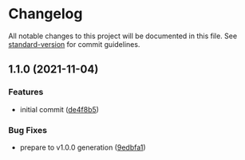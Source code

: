 # Changelog

All notable changes to this project will be documented in this file. See [standard-version](https://github.com/conventional-changelog/standard-version) for commit guidelines.

## 1.1.0 (2021-11-04)


### Features

* initial commit ([de4f8b5](https://github.com/LAlves91/optional-chaining-checker/commit/de4f8b5e6d312deca2621d068b24bdf70f17af9b))


### Bug Fixes

* prepare to v1.0.0 generation ([9edbfa1](https://github.com/LAlves91/optional-chaining-checker/commit/9edbfa115671bb2c8ebdbeef97d3ff18db5d0660))
